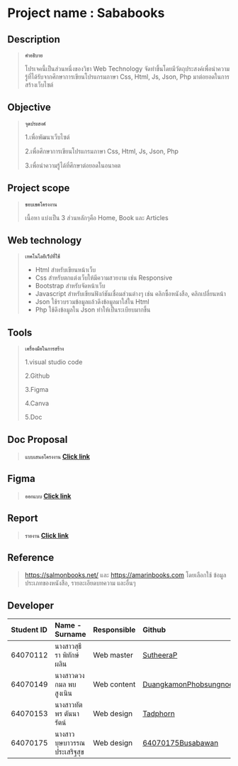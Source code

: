 # Project name : Sababooks

## Description
>**`คำอธิบาย`**
>
>โปรเจคนี้เป็นส่วนหนึ่งของวิชา Web Technology จัดทำขึ้นโดยมีวัตถุประสงค์เพื่อนำความรู้ที่ได้รับจากศึกษาการเขียนโปรแกรมภาษา Css, Html, Js, Json, Php มาต่อยอดในการสร้างเว็บไซต์

## Objective 
>**`จุดประสงค์`**
>
>1.เพื่อพัฒนาเว็บไซต์
>
>2.เพื่อศึกษาการเขียนโปรแกรมภาษา Css, Html, Js, Json, Php 
>
>3.เพื่อนำความรู้ได้ที่ศึกษาต่อยอดในอนาคต

## Project scope
>**`ขอบเขตโครงงาน`**
>
>เนื้อหา แบ่งเป็น 3 ส่วนหลักๆคือ Home, Book และ Articles

## Web technology
>**`เทคโนโลยีเว็ปที่ใช้`**
>* Html สำหรับเขียนหน้าเว็บ
>* Css สำหรับตกแต่งเว็บให้มีความสวยงาม เช่น Responsive
>* Bootstrap สำหรับจัดหน้าเว็บ
>* Javascript สำหรับเขียนฟังก์ชันเชื่อมส่วนต่างๆ เช่น คลิกซื้อหนังสือ, คลิกเปลี่ยนหน้า
>* Json ใช้รวบรวมข้อมูลแล้วดึงข้อมูลมาใส่ใน Html
>* Php ใช้ดึงข้อมูลใน Json ทำให้เป็นระเบียบมากขึ้น

## Tools 
> **`เครื่องมือในการสร้าง`**
> 
> 1.visual studio code
> 
> 2.Github
> 
>3.Figma
>
>4.Canva
>
>5.Doc

## Doc Proposal 
>**`แบบเสนอโครงงาน`**
**[Click link](https://docs.google.com/document/d/1cBylLpqwsCPBA8B9kEVW9JDanb1l60OqsxNqfDC1-Tk/edit)**

## Figma
>**`ออกแบบ`**
**[Click link](https://www.figma.com/file/8t2KfjGchE0swQF0Cy7pbi/Sababooks?node-id=0%3A1)**

## Report
>**`รายงาน`**
**[Click link](https://www.canva.com/design/DAFQnZ3-2Uk/mu4kN_x_audDBJ0n1dTIVQ/edit?utm_content=DAFQnZ3-2Uk&utm_campaign=designshare&utm_medium=link2&utm_source=sharebutton)**

## Reference
> https://salmonbooks.net/ และ https://amarinbooks.com โดยเลือกใช้ ข้อมูลประเภทของหนังสือ, รายละเอียดบทความ และอื่นๆ

## Developer
| Student ID | Name - Surname |  Responsible | Github |
| :-------- | :-------- | :--------- | :--------- |
| 64070112 | นางสาวสุธีรา พิทักษ์ผลิน | Web master | [SutheeraP](https://github.com/SutheeraP) |
| 64070149 | นางสาวดวงกมล พบสูงเนิน | Web content | [DuangkamonPhobsungnoen](https://github.com/DuangkamonPhobsungnoen) |
| 64070153 | นางสาวทัตพร ตันนารัตน์ | Web design |  [Tadphorn](https://github.com/Tadphorn) |
| 64070175 | นางสาวบุษบาวรรณ ประเสริฐสุข | Web design | [64070175Busabawan](https://github.com/64070175Busabawan) |
